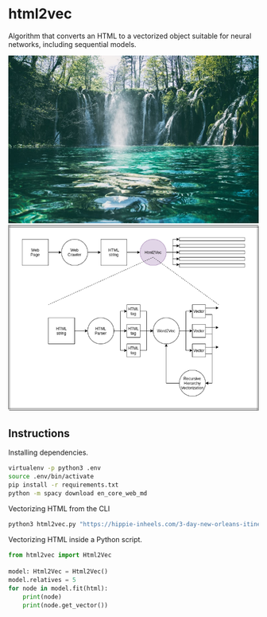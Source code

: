 # html2vec
Algorithm that converts an HTML to a vectorized object suitable for neural networks, including sequential models.

![wallpaper](/wallpaper.jpeg)
![architecture](/architecture.jpg)

## Instructions
Installing dependencies.
```bash
virtualenv -p python3 .env
source .env/bin/activate
pip install -r requirements.txt
python -m spacy download en_core_web_md
```
Vectorizing HTML from the CLI
```bash
python3 html2vec.py "https://hippie-inheels.com/3-day-new-orleans-itinerary/"
```
Vectorizing HTML inside a Python script.
```python
from html2vec import Html2Vec

model: Html2Vec = Html2Vec()
model.relatives = 5
for node in model.fit(html):
    print(node)
    print(node.get_vector())
```
